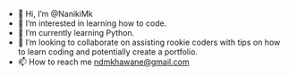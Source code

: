 - 👋 Hi, I’m @NanikiMk
- 👀 I’m interested in learning how to code.
- 🌱 I’m currently learning Python.
- 💞️ I’m looking to collaborate on assisting rookie coders with tips on how to learn coding and potentially create a portfolio.
- 📫 How to reach me ndmkhawane@gmail.com

<!---
NanikiMk/NanikiMk is a ✨ special ✨ repository because its `README.md` (this file) appears on your GitHub profile.
You can click the Preview link to take a look at your changes.
--->
